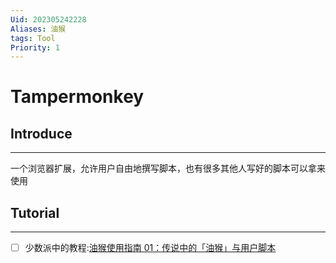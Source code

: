 ```yaml
---
Uid: 202305242228
Aliases: 油猴
tags: Tool
Priority: 1
---
```

# Tampermonkey

## Introduce
---
一个浏览器扩展，允许用户自由地撰写脚本，也有很多其他人写好的脚本可以拿来使用

## Tutorial
---
- [ ] 少数派中的教程:[油猴使用指南 01：传说中的「油猴」与用户脚本](https://sspai.com/post/68574)
